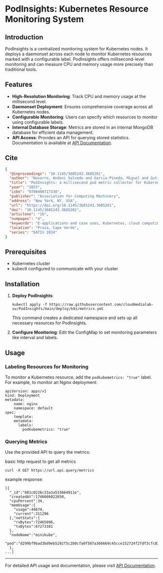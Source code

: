 PodInsights: Kubernetes Resource Monitoring System
==================================================

Introduction
------------

PodInsights is a centralized monitoring system for Kubernetes nodes. It deploys a daemonset across each node to monitor Kubernetes resources marked with a configurable label. PodInsights offers millisecond-level monitoring and can measure CPU and memory usage more precisely than traditional tools.


Features
--------

*   **High-Resolution Monitoring**: Track CPU and memory usage at the millisecond level.
*   **Daemonset Deployment**: Ensures comprehensive coverage across all Kubernetes nodes.
*   **Configurable Monitoring**: Users can specify which resources to monitor using configurable labels.
*   **Internal Database Storage**: Metrics are stored in an internal MongoDB database for efficient data management.
*   **API Access**: Provides an API for querying stored statistics. Documentation is available at [API Documentation](https://github.com/cloudmedialab-uv/PodInsights/wiki/API-REFERENCE).

Cite
------------

```json
{
  "@inproceedings": "10.1145/3685243.3685281",
  "author": "Navarro, Andoni Salcedo and Garcia-Pineda, Miguel and Gutierrez-Aguado, Juan",
  "title": "PodInsights: a millisecond pod metric collector for Kubernetes",
  "year": "2025",
  "isbn": "9798400717338",
  "publisher": "Association for Computing Machinery",
  "address": "New York, NY, USA",
  "url": "https://doi.org/10.1145/3685243.3685281",
  "doi": "10.1145/3685243.3685281",
  "articleno": "16",
  "numpages": "4",
  "keywords": "E-applications and case uses, Kubernetes, cloud computing, monitoring",
  "location": "Praia, Cape Verde",
  "series": "EATIS 2024"
}
```


Prerequisites
-------------

*   Kubernetes cluster
*   kubectl configured to communicate with your cluster

Installation
------------

1.  **Deploy PodInsights**:
    
    ```kubectl apply -f https://raw.githubusercontent.com/cloudmedialab-uv/PodInsights/main/deploy/k8s/metrics.yml```
    
    This command creates a dedicated namespace and sets up all necessary resources for PodInsights.
    
2.  **Configure Monitoring**: Edit the ConfigMap to set monitoring parameters like interval and labels.
    

Usage
-----

### Labeling Resources for Monitoring

To monitor a Kubernetes resource, add the `podkubemetrics: "true"` label. For example, to monitor an Nginx deployment:


```
apiVersion: apps/v1 
kind: Deployment 
metadata:   
    name: nginx   
    namespace: default    
spec:
    template:
    metadata:
      labels:
        podkubemetrics: "true"
```

### Querying Metrics

Use the provided API to query the metrics:

basic http request to get all metrics

`curl -X GET https://url.api.query/metrics`

example response:

```
[{
  "_id":"681c0226c33a3a533664911e",
  "createdAt":1746666022650,
  "cpuPercent":34,
  "memUsage":{
    "usage":44674,
    "current":311296
  },"netStats":{
    "rxBytes":72465096,
    "txBytes":67273381
  },
  "nodeName":"minikube",
  "pod":"d299bf9bad3bd9eb5292f5c2b0cfa0f507a366669c45cce152724f2fdf3cfc83"
  },
...]
```

* * *

For detailed API usage and documentation, please visit [API Documentation](https://github.com/cloudmedialab-uv/PodInsights/wiki/API-REFERENCE).
